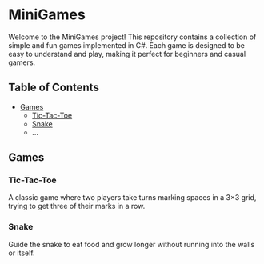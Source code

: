 # MiniGames

Welcome to the MiniGames project! This repository contains a collection of simple and fun games implemented in C#. Each game is designed to be easy to understand and play, making it perfect for beginners and casual gamers.

## Table of Contents

- [Games](#games)
  - [Tic-Tac-Toe](#tic-tac-toe)
  - [Snake](#snake)
  - ...

## Games

### Tic-Tac-Toe

A classic game where two players take turns marking spaces in a 3×3 grid, trying to get three of their marks in a row.

### Snake

Guide the snake to eat food and grow longer without running into the walls or itself.
